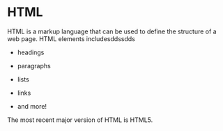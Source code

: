 # HTML







HTML is a markup language that can be used to define the structure of a web page. HTML elements includesddssdds







* headings



* paragraphs



* lists



* links



* and more!







The most recent major version of HTML is HTML5.